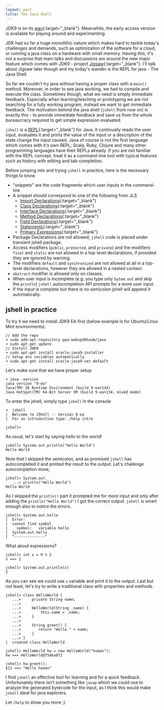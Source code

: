 ```yaml
---
layout: post
title: The Java Shell
---
```


JDK9 is on its [way](http://www.java9countdown.xyz/){:target="_blank"}. Meanwhile, the early access version is available for playing around and experimenting. 

JDK had so far a huge monolithic nature which makes hard to tackle today's challenges and demands, such as optimization of the software for a cloud, or running a java class on a hardware with small memory. Having this, it's not a surprise that main talks and discussions are around the new major feature which comes with JDK9 - project [Jigsaw](http://openjdk.java.net/projects/jigsaw/){:target="_blank"}. I'll talk about Jigsaw later though and my today's wander is the REPL for java - The Java Shell. 

So far we couldn't try java without having a proper class with a `main()` method. Moreover, in order to see java working, we had to compile and execute the class. Sometimes though, what we need is simply immediate feedback. Especially when learning/teaching or prototyping we are not searching for a fully working program, instead we want to get immediate feedback. The motivation behind the java shell (`jshell` from now on) is exactly this - to provide immediate feedback and save us from the whole bureaucracy required to get simple expression evaluated.

`jshell` is a [REPL](https://en.wikipedia.org/wiki/Read-eval-print_loop){:target="_blank"} for Java. It continually reads the user input, evaluates it and prints the value of the input or a description of the state change the input caused. Java of course is not the first language which comes with it's own REPL; Scala, Ruby, Clojure and many other programming languages have their REPLs already. If you are not familiar with the REPL concept, treat it as a command-line tool with typical features such as history with editing and tab-completion.

Before jumping into and trying `jshell` in practice, here is the necessary things to know

- "snippets" are the code fragments which user inputs in the command-line 
- A snippet should correspond to one of the following from JLS
	* [Import Declarations](https://docs.oracle.com/javase/specs/jls/se8/html/jls-7.html#jls-7.5){:target="_blank"}
	* [Class Declarations](https://docs.oracle.com/javase/specs/jls/se8/html/jls-8.html#jls-8.1){:target="_blank"}
	* [Interface Declarations](https://docs.oracle.com/javase/specs/jls/se8/html/jls-9.html#jls-9.1){:target="_blank"}
	* [Method Declarations](https://docs.oracle.com/javase/specs/jls/se8/html/jls-8.html#jls-8.4){:target="_blank"}
	* [Field Declarations](https://docs.oracle.com/javase/specs/jls/se8/html/jls-8.html#jls-8.3){:target="_blank"}
	* [Statements](https://docs.oracle.com/javase/specs/jls/se8/html/jls-14.html#jls-14.5){:target="_blank"}
	* [Primary Expressions](https://docs.oracle.com/javase/specs/jls/se8/html/jls-15.html#jls-15.8){:target="_blank"}
- Package Declarations are not allowed; `jshell` code is placed under transient jshell package.
- Access modifiers (`public`, `protected`, and `private`) and the modifiers `final` and `static` are not allowed in a top-level declarations, if provided they are ignored by warning.
- The modifiers `default` and `synchronized` are not allowed at all in a top-level declarations, however they are allowed in a nested context.
- `abstract` modifier is allowed only on classes.
- When user input is incomplete (e.g. you type only `Sytem.out` and skip the `println`) `jshell` autocompletion API prompts for a more user input.
- If the input is complete but there is no semicolon jshell will append it automatically.

## jshell in practice

To try it we need to install JDK9 EA first (below example is for Ubuntu/Linux Mint environments).

```
// Add the repo
➜ sudo add-apt-repository ppa:webupd8team/java
➜ sudo apt-get update
// Install JDK9
➜ sudo apt-get install oracle-java9-installer
// Setup env variables automatically
➜ sudo apt-get install oracle-java9-set-default
```
Let's make sure that we have proper setup

```
➜ java -version
java version "9-ea"
Java(TM) SE Runtime Environment (build 9-ea+134)
Java HotSpot(TM) 64-Bit Server VM (build 9-ea+134, mixed mode)
```
To enter the jshell, simply type `jshell` in the console

```
➜  jshell
|  Welcome to JShell -- Version 9-ea
|  For an introduction type: /help intro

jshell> 
```
As usual, let's start by saying hello to the world!

```
jshell> System.out.println("Hello World")
Hello World
```
Note that I skipped the semicolon, and as promised `jshell` has autocompleted it and printed the result to the output. Let's challenge autocompletion more;

```
jshell> System.out.
   ...> println("Hello World")
Hello World
```
As I skipped the `println()` part it prompted me for more input and only after adding the `println("Hello World")` I got the correct output. `jshell` is smart enough also to notice the errors.

```
jshell> System.out.hello
|  Error:
|  cannot find symbol
|    symbol:   variable hello
|  System.out.hello
|  ^--------------^
```
What about expressions?

```
jshell> int x = 9 % 2
x ==> 1

jshell> System.out.println(x)
1
```
As you can see we could use `x` variable and print it to the output. Last but not least, let's try to write a traditional class with properties and methods.

```
jshell> class HelloWorld {
   ...>     private String name;
   ...> 
   ...>     HelloWorld(String _name) {
   ...>         this.name = _name;
   ...>     }
   ...> 
   ...>     String greet() {
   ...>        return "Hello " + name;
   ...>     }
   ...> }
|  created class HelloWorld

jshell> HelloWorld hw = new HelloWorld("human");
hw ==> HelloWorld@754ba872

jshell> hw.greet();
$11 ==> "Hello human"
```
I find `jshell` an effective tool for learning and for a quick feedback. Unfortunately there isn’t something like `javap` which we could use to analyze the generated bytecode for the input, as I think this would make `jshell` ideal for java explorers.

Let `/help` to show you more ;)